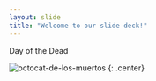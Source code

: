 ```yaml
---
layout: slide
title: "Welcome to our slide deck!"
---
```


Day of the Dead

![octocat-de-los-muertos](https://octodex.github.com/images/octocat-de-los-muertos.jpg)
{: .center}
